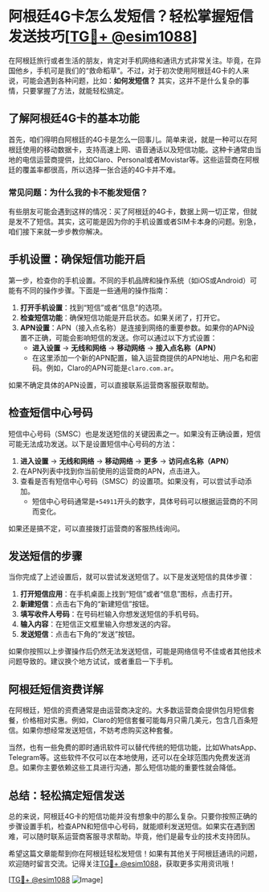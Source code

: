 # 阿根廷4G卡怎么发短信？轻松掌握短信发送技巧[[TG💪+ @esim1088](https://t.me/s/esim1088)]

在阿根廷旅行或者生活的朋友，肯定对手机网络和通讯方式非常关注。毕竟，在异国他乡，手机可是我们的“救命稻草”。不过，对于初次使用阿根廷4G卡的人来说，可能会遇到各种问题，比如：**如何发短信？** 其实，这并不是什么复杂的事情，只要掌握了方法，就能轻松搞定。

## 了解阿根廷4G卡的基本功能

首先，咱们得明白阿根廷的4G卡是怎么一回事儿。简单来说，就是一种可以在阿根廷使用的移动数据卡，支持高速上网、语音通话以及短信功能。这种卡通常由当地的电信运营商提供，比如Claro、Personal或者Movistar等。这些运营商在阿根廷的覆盖率都很高，所以选择一张合适的4G卡并不难。

### 常见问题：为什么我的卡不能发短信？

有些朋友可能会遇到这样的情况：买了阿根廷的4G卡，数据上网一切正常，但就是发不了短信。其实，这可能是因为你的手机设置或者SIM卡本身的问题。别急，咱们接下来就一步步教你解决。

## 手机设置：确保短信功能开启

第一步，检查你的手机设置。不同的手机品牌和操作系统（如iOS或Android）可能有不同的操作步骤。下面是一些通用的操作指南：

1. **打开手机设置**：找到“短信”或者“信息”的选项。
2. **检查短信功能**：确保短信功能是开启状态。如果关闭了，打开它。
3. **APN设置**：APN（接入点名称）是连接到网络的重要参数。如果你的APN设置不正确，可能会影响短信的发送。你可以通过以下方式设置：
   - **进入设置** → **无线和网络** → **移动网络** → **接入点名称（APN）**
   - 在这里添加一个新的APN配置，输入运营商提供的APN地址、用户名和密码。例如，Claro的APN可能是`claro.com.ar`。

如果不确定具体的APN设置，可以直接联系运营商客服获取帮助。

## 检查短信中心号码

短信中心号码（SMSC）也是发送短信的关键因素之一。如果没有正确设置，短信可能无法成功发送。以下是设置短信中心号码的方法：

1. **进入设置** → **无线和网络** → **移动网络** → **更多** → **访问点名称（APN）**
2. 在APN列表中找到你当前使用的运营商的APN，点击进入。
3. 查看是否有短信中心号码（SMSC）的设置项。如果没有，可以尝试手动添加。
   - 短信中心号码通常是`+54911`开头的数字，具体号码可以根据运营商的不同而变化。

如果还是搞不定，可以直接拨打运营商的客服热线询问。

## 发送短信的步骤

当你完成了上述设置后，就可以尝试发送短信了。以下是发送短信的具体步骤：

1. **打开短信应用**：在手机桌面上找到“短信”或者“信息”图标，点击打开。
2. **新建短信**：点击右下角的“新建短信”按钮。
3. **填写收件人号码**：在号码栏输入你想发送短信的手机号码。
4. **输入内容**：在短信正文框里输入你想发送的内容。
5. **发送短信**：点击右下角的“发送”按钮。

如果你按照以上步骤操作后仍然无法发送短信，可能是网络信号不佳或者其他技术问题导致的。建议换个地方试试，或者重启一下手机。

## 阿根廷短信资费详解

在阿根廷，短信的资费通常是由运营商决定的。大多数运营商会提供包月短信套餐，价格相对实惠。例如，Claro的短信套餐可能每月只需几美元，包含几百条短信。如果你想经常发送短信，不妨考虑购买这种套餐。

当然，也有一些免费的即时通讯软件可以替代传统的短信功能，比如WhatsApp、Telegram等。这些软件不仅可以在本地使用，还可以在全球范围内免费发送消息。如果你主要依赖这些工具进行沟通，那么短信功能的重要性就会降低。

## 总结：轻松搞定短信发送

总的来说，阿根廷4G卡的短信功能并没有想象中的那么复杂。只要你按照正确的步骤设置手机，检查APN和短信中心号码，就能顺利发送短信。如果实在遇到困难，可以随时联系运营商客服寻求帮助。毕竟，他们是最专业的技术支持团队。

希望这篇文章能帮到你在阿根廷轻松发短信！如果有其他关于阿根廷通讯的问题，欢迎随时留言交流。记得关注[TG💪+ @esim1088](https://t.me/s/esim1088)，获取更多实用资讯哦！

[[TG💪+ @esim1088](https://t.me/s/esim1088) ![Image](https://i.postimg.cc/4NQfJmqS/Snipaste-2025-05-13-00-14-12.png)]